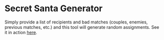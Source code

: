 # Secret Santa Generator

Simply provide a list of recipients and bad matches (couples, enemies, previous matches, etc.) and this tool will generate random assignments. See it in action [here](https://loremdipso.github.io/secret-santa).
